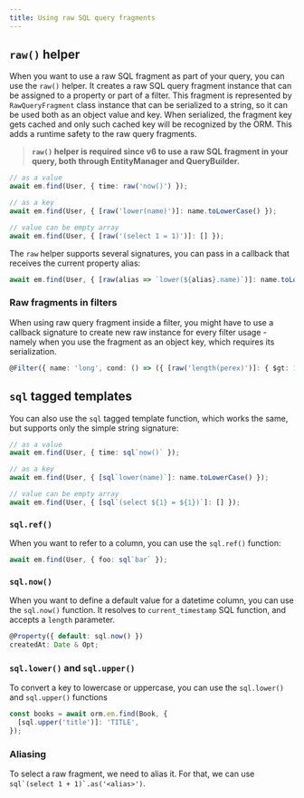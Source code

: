 ```yaml
---
title: Using raw SQL query fragments
---
```


## `raw()` helper

When you want to use a raw SQL fragment as part of your query, you can use the `raw()` helper. It creates a raw SQL query fragment instance that can be assigned to a property or part of a filter. This fragment is represented by `RawQueryFragment` class instance that can be serialized to a string, so it can be used both as an object value and key. When serialized, the fragment key gets cached and only such cached key will be recognized by the ORM. This adds a runtime safety to the raw query fragments.

> **`raw()` helper is required since v6 to use a raw SQL fragment in your query, both through EntityManager and QueryBuilder.**

```ts
// as a value
await em.find(User, { time: raw('now()') });

// as a key
await em.find(User, { [raw('lower(name)')]: name.toLowerCase() });

// value can be empty array
await em.find(User, { [raw('(select 1 = 1)')]: [] });
```

The `raw` helper supports several signatures, you can pass in a callback that receives the current property alias:

```ts
await em.find(User, { [raw(alias => `lower(${alias}.name)`)]: name.toLowerCase() });
```

### Raw fragments in filters

When using raw query fragment inside a filter, you might have to use a callback signature to create new raw instance for every filter usage - namely when you use the fragment as an object key, which requires its serialization.

```ts
@Filter({ name: 'long', cond: () => ({ [raw('length(perex)')]: { $gt: 10000 } }) })
```

## `sql` tagged templates

You can also use the `sql` tagged template function, which works the same, but supports only the simple string signature:

```ts
// as a value
await em.find(User, { time: sql`now()` });

// as a key
await em.find(User, { [sql`lower(name)`]: name.toLowerCase() });

// value can be empty array
await em.find(User, { [sql`(select ${1} = ${1})`]: [] });
```

### `sql.ref()`

When you want to refer to a column, you can use the `sql.ref()` function:

```ts
await em.find(User, { foo: sql`bar` });
```

### `sql.now()`

When you want to define a default value for a datetime column, you can use the `sql.now()` function. It resolves to `current_timestamp` SQL function, and accepts a `length` parameter.

```ts
@Property({ default: sql.now() })
createdAt: Date & Opt;
```

### `sql.lower()` and `sql.upper()`

To convert a key to lowercase or uppercase, you can use the `sql.lower()` and `sql.upper()` functions

```ts
const books = await orm.em.find(Book, {
  [sql.upper('title')]: 'TITLE',
});
```

### Aliasing

To select a raw fragment, we need to alias it. For that, we can use ```sql`(select 1 + 1)`.as('<alias>')```.
